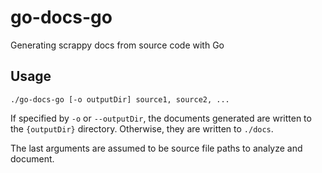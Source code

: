 # go-docs-go
Generating scrappy docs from source code with Go

## Usage

```
./go-docs-go [-o outputDir] source1, source2, ...
```

If specified by `-o` or `--outputDir`, the documents generated are written to the `{outputDir}` directory. Otherwise,
they are written to `./docs`.

The last arguments are assumed to be source file paths to analyze and document.
